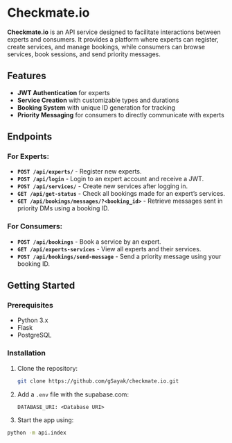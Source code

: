 # Checkmate.io

**Checkmate.io** is an API service designed to facilitate interactions between experts and consumers. It provides a platform where experts can register, create services, and manage bookings, while consumers can browse services, book sessions, and send priority messages.

## Features

- **JWT Authentication** for experts
- **Service Creation** with customizable types and durations
- **Booking System** with unique ID generation for tracking
- **Priority Messaging** for consumers to directly communicate with experts

## Endpoints

### For Experts:
- **`POST /api/experts/`** - Register new experts.
- **`POST /api/login`** - Login to an expert account and receive a JWT.
- **`POST /api/services/`** - Create new services after logging in.
- **`GET /api/get-status`** - Check all bookings made for an expert’s services.
- **`GET /api/bookings/messages/?<booking_id>`** - Retrieve messages sent in priority DMs using a booking ID.

### For Consumers:
- **`POST /api/bookings`** - Book a service by an expert.
- **`GET /api/experts-services`** - View all experts and their services.
- **`POST /api/bookings/send-message`** - Send a priority message using your booking ID.

## Getting Started

### Prerequisites
- Python 3.x
- Flask
- PostgreSQL

### Installation

1. Clone the repository:
   ```bash
   git clone https://github.com/gSayak/checkmate.io.git
   ```
2. Add a `.env` file with the supabase.com:
   ```
   DATABASE_URI: <Database URI>
   ```
3. Start the app using:
  ```bash
  python -m api.index  
  ```
